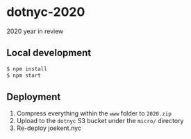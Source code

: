 # dotnyc-2020

2020 year in review

## Local development

```sh
$ npm install
$ npm start
```

## Deployment

1. Compress everything within the `www` folder to `2020.zip`
2. Upload to the `dotnyc` S3 bucket under the `micro/` directory
3. Re-deploy joekent.nyc
